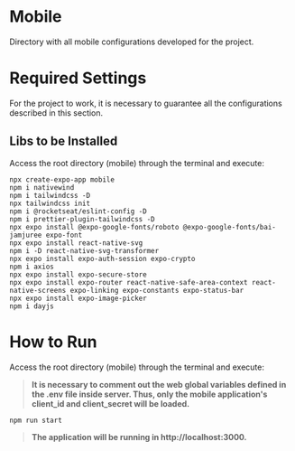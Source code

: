 # **Mobile**

Directory with all mobile configurations developed for the project.

# **Required Settings**

For the project to work, it is necessary to guarantee all the configurations described in this section.

## Libs to be Installed
Access the root directory (mobile) through the terminal and execute:
```
npx create-expo-app mobile
npm i nativewind
npm i tailwindcss -D
npx tailwindcss init
npm i @rocketseat/eslint-config -D
npm i prettier-plugin-tailwindcss -D
npx expo install @expo-google-fonts/roboto @expo-google-fonts/bai-jamjuree expo-font
npx expo install react-native-svg
npm i -D react-native-svg-transformer
npx expo install expo-auth-session expo-crypto
npm i axios
npx expo install expo-secure-store
npx expo install expo-router react-native-safe-area-context react-native-screens expo-linking expo-constants expo-status-bar
npx expo install expo-image-picker
npm i dayjs
```

# **How to Run**
Access the root directory (mobile) through the terminal and execute:

> **It is necessary to comment out the web global variables defined in the .env file inside server. Thus, only the mobile application's client_id and client_secret will be loaded.**
```
npm run start
```
> **The application will be running in http://localhost:3000.**


